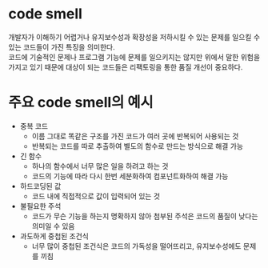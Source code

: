 # code smell
개발자가 이해하기 어렵거나 유지보수성과 확장성을 저하시킬 수 있는 문제를 일으킬 수 있는 코드들이 가진 특징을 의미한다.  
코드에 기술적인 문제나 프로그램 기능에 문제를 일으키지는 않지만 위에서 말한 위험을 가지고 있기 때문에 대상이 되는 코드들은 리팩토링을 통한 품질 개선이 중요하다.
# 주요 code smell의 예시
- 중복 코드
  - 이름 그대로 똑같은 구조를 가진 코드가 여러 곳에 반복되어 사용되는 것
  - 반복되는 코드를 따로 추출하여 별도의 함수로 만드는 방식으로 해결 가능
- 긴 함수
  - 하나의 함수에서 너무 많은 일을 하려고 하는 것
  - 코드의 기능에 따라 다시 한번 세분화하여 컴포넌트화하여 해결 가능
- 하드코딩된 값
  - 코드 내에 직접적으로 값이 입력되어 있는 것
- 불필요한 주석
  - 코드가 무슨 기능을 하는지 명확하지 않아 첨부된 주석은 코드의 품질이 낮다는 의미일 수 있음
- 과도하게 중첩된 조건식
  - 너무 많이 중첩된 조건식은 코드의 가독성을 떨어뜨리고, 유지보수성에도 문제를 끼침